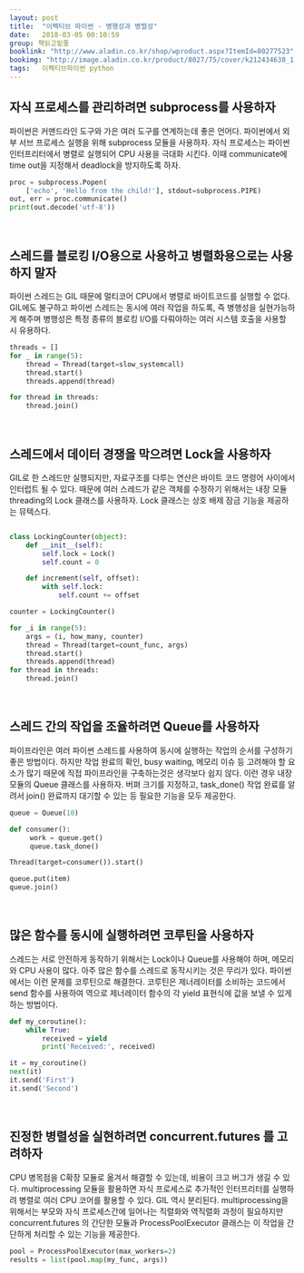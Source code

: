 ```yaml
---
layout: post
title:  "이펙티브 파이썬 - 병행성과 병렬성"
date:   2018-03-05 00:10:59
group: 책읽고밑줄
booklink: "http://www.aladin.co.kr/shop/wproduct.aspx?ItemId=80277523"
bookimg: "http://image.aladin.co.kr/product/8027/75/cover/k212434638_1.jpg"
tags:   이펙티브파이썬 python
---
```



## 자식 프로세스를 관리하려면 subprocess를 사용하자
파이썬은 커맨드라인 도구와 가은 여러 도구를 연계하는데 좋은 언어다. 파이썬에서 외부 서브 프로세스 실행을 위해 subprocess 모듈을 사용하자. 자식 프로세스는 파이썬 인터프리터에서 병렬로 실행되어 CPU 사용을 극대화 시킨다. 이때 communicate에 time out을 지정해서 deadlock을 방지하도록 하자. 
```python
proc = subprocess.Popen(
    ['echo', 'Hello from the child!'], stdout=subprocess.PIPE)
out, err = proc.communicate()
print(out.decode('utf-8'))
```

<br />

## 스레드를 블로킹 I/O용으로 사용하고 병렬화용으로는 사용하지 말자
파이썬 스레드는 GIL 때문에 멀티코어 CPU에서 병렬로 바이트코드를 실행할 수 없다. GIL에도 불구하고 파이썬 스레드는 동시에 여러 작업을 하도록, 즉 병행성을 실현가능하게 해주며 병행성은 특정 종류의 블로킹 I/O를 다뤄야하는 여러 시스템 호출을 사용할 시 유용하다. 
```python
threads = []
for _ in range(5):
    thread = Thread(target=slow_systemcall)
    thread.start()
    threads.append(thread)

for thread in threads:
    thread.join()
```


<br />

## 스레드에서 데이터 경쟁을 막으려면 Lock을 사용하자
GIL로 한 스레드만 실행되지만, 자료구조를 다루는 연산은 바이트 코드 명령어 사이에서 인터럽트 될 수 있다. 때문에 여러 스레드가 같은 객체를 수정하기 위해서는 내장 모듈 threading의 Lock 클래스를 사용하자. Lock 클래스는 상호 배제 잠금 기능을 제공하는 뮤텍스다. 
```python

class LockingCounter(object):
    def __init__(self):
        self.lock = Lock()
        self.count = 0

    def increment(self, offset):
        with self.lock:
            self.count += offset

counter = LockingCounter()

for _i in range(5):
    args = (i, how_many, counter)
    thread = Thread(target=count_func, args)
    thread.start()
    threads.append(thread)
for thread in threads:
    thread.join()
```


<br />

## 스레드 간의 작업을 조율하려면 Queue를 사용하자
파이프라인은 여러 파이썬 스레드를 사용하여 동시에 실행하는 작업의 순서를 구성하기 좋은 방법이다. 하지만 작업 완료의 확인, busy waiting, 메모리 이슈 등 고려해야 할 요소가 많기 때문에 직접 파이프라인을 구축하는것은 생각보다 쉽지 않다. 이런 경우 내장 모듈의 Queue 클래스를 사용하자. 버펴 크기를 지정하고, task_done() 작업 완료를 알려서 join() 완료까지 대기할 수 있는 등 필요한 기능을 모두 제공한다. 
```python
queue = Queue(10)

def consumer():
     work = queue.get()
     queue.task_done()

Thread(target=consumer()).start()

queue.put(item)
queue.join()
```


<br />

## 많은 함수를 동시에 실행하려면 코루틴을 사용하자
스레드는 서로 안전하게 동작하기 위해서는 Lock이나 Queue를 사용해야 하며, 메모리와 CPU 사용이 많다. 아주 많은 함수를 스레드로 동작시키는 것은 무리가 있다. 파이썬에서는 이런 문제를 코루틴으로 해결한다. 코루틴은 제너레이터를 소비하는 코드에서 send 함수를 사용하여 역으로 제너레이터 함수의 각 yield 표현식에 값을 보낼 수 있게 하는 방법이다. 
```python
def my_coroutine():
    while True:
        received = yield
        print('Received:', received)

it = my_coroutine()
next(it)
it.send('First')
it.send('Second')
```


<br />

## 진정한 병렬성을 실현하려면 concurrent.futures 를 고려하자
CPU 병목점을 C확장 모듈로 옮겨서 해결할 수 있는데, 비용이 크고 버그가 생길 수 있다. multiprocessing 모듈을 활용하면 자식 프로세스로 추가적인 인터프리터를 실행하려 병렬로 여러 CPU 코어를 활용할 수 있다. GIL 역시 분리된다.  multiprocessing을 위해서는 부모와 자식 프로세스간에 일어나는 직렬화와 역직렬화 과정이 필요하지만 concurrent.futures 의 간단한 모듈과 ProcessPoolExecutor 클래스는 이 작업을 간단하게 처리할 수 있는 기능을 제공한다. 
```python
pool = ProcessPoolExecutor(max_workers=2)
results = list(pool.map(my_func, args))
```

<br />
